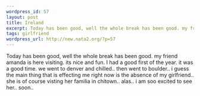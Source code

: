 ```yaml
--- 
wordpress_id: 57
layout: post
title: Ireland
excerpt: Today has been good, well the whole break has been good. my friend amanda is here visiting. its nice and fun. I had a good first of the year. it was a good time. we went to denver and chilled.. then went to boulder.. i guess the main thing that is effecting me right now is the absence of my girlfriend.. she is of course visting her familia in chitown.. alas.. i am soo excited to see her.. soon..
tags: girlfriend
wordpress_url: http://new.nata2.org/?p=57
---
```

Today has been good, well the whole break has been good. my friend amanda is here visiting. its nice and fun. I had a good first of the year. it was a good time. we went to denver and chilled.. then went to boulder.. i guess the main thing that is effecting me right now is the absence of my girlfriend.. she is of course visting her familia in chitown.. alas.. i am soo excited to see her.. soon..
